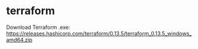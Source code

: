 # terraform

Download Terraform .exe:
https://releases.hashicorp.com/terraform/0.13.5/terraform_0.13.5_windows_amd64.zip
